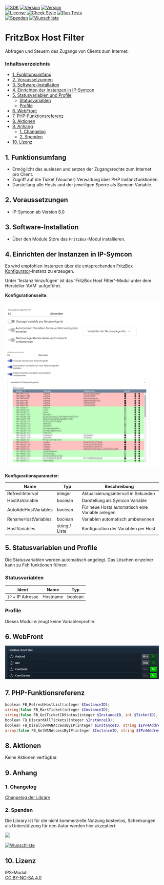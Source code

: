 [![SDK](https://img.shields.io/badge/Symcon-PHPModul-red.svg)](https://www.symcon.de/service/dokumentation/entwicklerbereich/sdk-tools/sdk-php/)
[![Version](https://img.shields.io/badge/Modul%20version-0.80-blue.svg)]()
[![Version](https://img.shields.io/badge/Symcon%20Version-6.0%20%3E-green.svg)](https://community.symcon.de/t/ip-symcon-6-0-testing/44478)  
[![License](https://img.shields.io/badge/License-CC%20BY--NC--SA%204.0-green.svg)](https://creativecommons.org/licenses/by-nc-sa/4.0/)
[![Check Style](https://github.com/Nall-chan/FritzBox/workflows/Check%20Style/badge.svg)](https://github.com/Nall-chan/FritzBox/actions) [![Run Tests](https://github.com/Nall-chan/FritzBox/workflows/Run%20Tests/badge.svg)](https://github.com/Nall-chan/FritzBox/actions)  
[![Spenden](https://www.paypalobjects.com/de_DE/DE/i/btn/btn_donate_SM.gif)](#2-spenden)
[![Wunschliste](https://img.shields.io/badge/Wunschliste-Amazon-ff69fb.svg)](#2-spenden)  

# FritzBox Host Filter <!-- omit in toc -->
Abfragen und Steuern des Zugangs von Clients zum Internet.  

### Inhaltsverzeichnis <!-- omit in toc -->

- [1. Funktionsumfang](#1-funktionsumfang)
- [2. Voraussetzungen](#2-voraussetzungen)
- [3. Software-Installation](#3-software-installation)
- [4. Einrichten der Instanzen in IP-Symcon](#4-einrichten-der-instanzen-in-ip-symcon)
- [5. Statusvariablen und Profile](#5-statusvariablen-und-profile)
  - [Statusvariablen](#statusvariablen)
  - [Profile](#profile)
- [6. WebFront](#6-webfront)
- [7. PHP-Funktionsreferenz](#7-php-funktionsreferenz)
- [8. Aktionen](#8-aktionen)
- [9. Anhang](#9-anhang)
  - [1. Changelog](#1-changelog)
  - [2. Spenden](#2-spenden)
- [10. Lizenz](#10-lizenz)

## 1. Funktionsumfang

* Ermöglicht das auslesen und setzen der Zugangsrechte zum Internet pro Client.  
* Zugriff auf die Ticket (Voucher) Verwaltung über PHP Instanzfunktionen.  
* Darstellung alle Hosts und der jeweiligen Sperre als Symcon Variable.  

## 2. Voraussetzungen

- IP-Symcon ab Version 6.0

## 3. Software-Installation

* Über den Module Store das `FritzBox`-Modul installieren.

## 4. Einrichten der Instanzen in IP-Symcon

 Es wird empfohlen Instanzen über die entsprechenden [FritzBox Konfigurator](../FritzBox%20Configurator/README.md)-Instanz zu erzeugen.  
 
 Unter 'Instanz hinzufügen' ist das 'FritzBox Host Filter'-Modul unter dem Hersteller 'AVM' aufgeführt.

__Konfigurationsseite__:

![Config](imgs/config1.png)  
![Config](imgs/config2.png)  

__Konfigurationsparameter__:  

| Name                 | Typ            | Beschreibung                                     |
| -------------------- | -------------- | ------------------------------------------------ |
| RefreshInterval      | integer        | Aktualisierungsintervall in Sekunden             |
| HostAsVariable       | boolean        | Darstellung als Symcon Variable                  |
| AutoAddHostVariables | boolean        | Für neue Hosts automatisch eine Variable anlegen |
| RenameHostVariables  | boolean        | Variablen automatisch umbenennen                 |
| HostVariables        | string / Liste | Konfiguration der Variablen per Host             |

## 5. Statusvariablen und Profile

Die Statusvariablen werden automatisch angelegt. Das Löschen einzelner kann zu Fehlfunktionen führen.

### Statusvariablen

| Ident             | Name     | Typ     |
| ----------------- | -------- | ------- |
| `IP` + IP Adresse | Hostname | boolean |

### Profile

Dieses Modul erzeugt keine Variablenprofile.  

## 6. WebFront

![Webfront](imgs/webfront.png)  

## 7. PHP-Funktionsreferenz

```php
boolean FB_RefreshHostList(integer $InstanceID);
string|false FB_MarkTicket(integer $InstanceID);
string|false FB_GetTicketIDStatus(integer $InstanceID, int $TicketID);
boolean FB_DiscardAllTickets(integer $InstanceID);
boolean FB_DisallowWANAccessByIP(integer $InstanceID, string $IPv4Address, boolean$Disallow);
array|false FB_GetWANAccessByIP(integer $InstanceID, string $IPv4Address);
```

## 8. Aktionen

Keine Aktionen verfügbar.

## 9. Anhang

### 1. Changelog

[Changelog der Library](../README.md#changelog)

### 2. Spenden

  Die Library ist für die nicht kommerzielle Nutzung kostenlos, Schenkungen als Unterstützung für den Autor werden hier akzeptiert:  

<a href="https://www.paypal.com/donate?hosted_button_id=G2SLW2MEMQZH2" target="_blank"><img src="https://www.paypalobjects.com/de_DE/DE/i/btn/btn_donate_LG.gif" border="0" /></a>  

[![Wunschliste](https://img.shields.io/badge/Wunschliste-Amazon-ff69fb.svg)](https://www.amazon.de/hz/wishlist/ls/YU4AI9AQT9F?ref_=wl_share) 

## 10. Lizenz

  IPS-Modul:  
  [CC BY-NC-SA 4.0](https://creativecommons.org/licenses/by-nc-sa/4.0/)  

